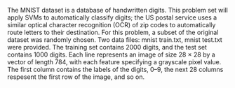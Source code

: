 The MNIST dataset is a database of handwritten digits. 
This problem set will apply SVMs to automatically classify digits; the US postal service uses a similar optical character recognition (OCR) of zip codes to automatically route letters to their destination. 
For this problem, a subset of the original dataset was randomly chosen. 
Two data files: mnist train.txt, mnist test.txt were provided.
The training set contains 2000 digits, and the test set contains 1000 digits. 
Each line represents an image of size 28 × 28 by a vector of length 784, with each feature specifying a grayscale pixel value. 
The first column contains the labels of the digits, 0–9, the next 28 columns respesent the first row of the image, and so on.